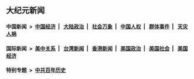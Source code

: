 ## 大纪元新闻

#### 中国新闻 &nbsp;>&nbsp; [中国经济](indexes/ncid283/README.md?04121645) &nbsp;| &nbsp; [大陆政治](indexes/ncid277/README.md?04121645) &nbsp;| &nbsp; [社会万象](indexes/ncid282/README.md?04121645) &nbsp;| &nbsp; [中国人权](indexes/ncid278/README.md?04121645) &nbsp;| &nbsp; [群体事件](indexes/ncid279/README.md?04121645) &nbsp;| &nbsp; [天灾人祸](indexes/ncid280/README.md?04121645)

#### 国际新闻 &nbsp;>&nbsp; [美中关系](indexes/nf1412576/README.md?04121645) &nbsp;| &nbsp; [台湾新闻](indexes/ncid1349361/README.md?04121645) &nbsp;| &nbsp; [香港新闻](indexes/ncid1349362/README.md?04121645) &nbsp;| &nbsp; [美国政治](indexes/ncid1078159/README.md?04121645) &nbsp;| &nbsp; [美国社会](indexes/ncid1078160/README.md?04121645) &nbsp;| &nbsp; [美国经济](indexes/ncid1078158/README.md?04121645)

#### 特别专题 &nbsp;>&nbsp; [中共百年历史](https://github.com/epoch-news/epoch-special/blob/master/README.md?04121645)  
